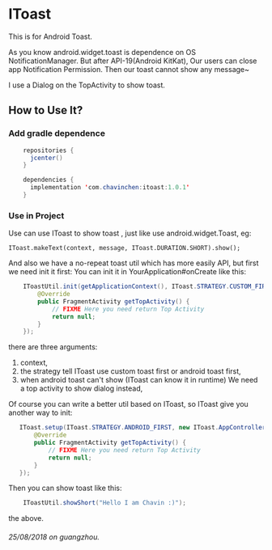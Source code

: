 # IToast

This is for Android Toast.

As you know android.widget.toast is dependence on OS NotificationManager.
But after API-19(Android KitKat), Our users can close app Notification Permission.
Then our toast cannot show any message~

I use a Dialog on the TopActivity to show toast.


How to Use It?
-----------------------------------
### Add gradle dependence

```Java
    repositories {
      jcenter()
    }

    dependencies {
      implementation 'com.chavinchen:itoast:1.0.1'
    }
```

### Use in Project
Use can use IToast to show toast , just like use android.widget.Toast, eg:
    
    IToast.makeText(context, message, IToast.DURATION.SHORT).show();
    
And also we have a no-repeat toast util which has more easily API, but first we need init it first:
You can init it in YourApplication#onCreate like this:

```Java
    IToastUtil.init(getApplicationContext(), IToast.STRATEGY.CUSTOM_FIRST, new IToast.AppController() {
        @Override
        public FragmentActivity getTopActivity() {
            // FIXME Here you need return Top Activity
            return null;
        }
    });
```

there are three arguments: 

1. context, 
2. the strategy tell IToast use custom toast first or android toast first, 
3. when android toast can't show (IToast can know it in runtime) We need a top activity to show dialog instead,

Of course you can write a better util based on IToast, so IToast give you another way to init:

 ```Java
    IToast.setup(IToast.STRATEGY.ANDROID_FIRST, new IToast.AppController() {
        @Override
        public FragmentActivity getTopActivity() {
            // FIXME Here you need return Top Activity
            return null;
        }
    });
```

Then you can show toast like this:

```Java
    IToastUtil.showShort("Hello I am Chavin :)");
```

the above.



###### 25/08/2018 on guangzhou.





